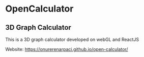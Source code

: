 # OpenCalculator
## 3D Graph Calculator

This is a 3D graph calculator developed on webGL and ReactJS

Website: https://onurerenarpaci.github.io/open-calculator/
